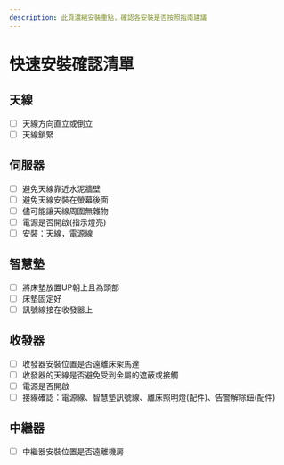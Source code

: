 ```yaml
---
description: 此頁濃縮安裝重點，確認各安裝是否按照指南建議
---
```


# 快速安裝確認清單

## 天線

* [ ] 天線方向直立或倒立
* [ ] 天線鎖緊

## 伺服器

* [ ] 避免天線靠近水泥牆壁
* [ ] 避免天線安裝在螢幕後面
* [ ] 儘可能讓天線周圍無雜物
* [ ] 電源是否開啟\(指示燈亮\)
* [ ] 安裝：天線，電源線

## 智慧墊

* [ ] 將床墊放置UP朝上且為頭部
* [ ] 床墊固定好
* [ ] 訊號線接在收發器上

## 收發器

* [ ] 收發器安裝位置是否遠離床架馬達
* [ ] 收發器的天線是否避免受到金屬的遮蔽或接觸
* [ ] 電源是否開啟
* [ ] 接線確認：電源線、智慧墊訊號線、離床照明燈\(配件\)、告警解除鈕\(配件\)

## 中繼器

* [ ] 中繼器安裝位置是否遠離機房




